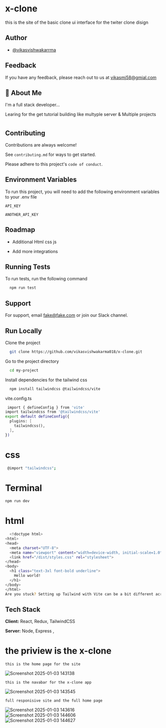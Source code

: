 # x-clone
this is the site of the basic clone ui interface for the twiter clone disign 

## Author

- [@vikasvishwakarrma](https://www.github.com/vikasvishwakarma018)


## Feedback

If you have any feedback, please reach out to us at vikasmj58@gmial.com


## 🚀 About Me
I'm a full stack developer... 

Learing for the get tutorial building like multyple server & Multiple projects 
#
## Contributing

Contributions are always welcome!

See `contributing.md` for ways to get started.

Please adhere to this project's `code of conduct`.


## Environment Variables

To run this project, you will need to add the following environment variables to your .env file

`API_KEY`

`ANOTHER_API_KEY`


## Roadmap

- Additional Html css js

- Add more integrations


## Running Tests

To run tests, run the following command

```bash
  npm run test
```


## Support

For support, email fake@fake.com or join our Slack channel.


## Run Locally

Clone the project

```bash
  git clone https://github.com/vikasvishwakarma018/x-clone.git
```

Go to the project directory

```bash
  cd my-project
```

Install dependencies for the tailwind css 

```bash
  npm install tailwindcss @tailwindcss/vite
```

vite.config.ts

```bash
 import { defineConfig } from 'vite'
import tailwindcss from '@tailwindcss/vite'
export default defineConfig({
  plugins: [
    tailwindcss(),
  ],
})

```
# css
```bash
 @import "tailwindcss";
```
# Terminal
```bash
npm run dev
```
# html 

```bash
  <!doctype html>
<html>
<head>
  <meta charset="UTF-8">
  <meta name="viewport" content="width=device-width, initial-scale=1.0">
  <link href="/dist/styles.css" rel="stylesheet">
</head>
<body>
  <h1 class="text-3xl font-bold underline">
    Hello world!
  </h1>
</body>
</html>
Are you stuck? Setting up Tailwind with Vite can be a bit different across
```


## Tech Stack

**Client:** React, Redux, TailwindCSS

**Server:** Node, Express ,

# the priview is the x-clone 
```
this is the home page for the site
```
![Screenshot 2025-01-03 143138](https://github.com/user-attachments/assets/37cee33b-d2fb-4175-a6d0-a5ed6c589974)
```
this is the navabar for the x-clone app
```
![Screenshot 2025-01-03 143545](https://github.com/user-attachments/assets/4d148fdf-6fe0-4e47-9665-76dd99222d63)
```
full responisive site and the full home page
```
![Screenshot 2025-01-03 143616](https://github.com/user-attachments/assets/2db0d386-d5ec-48f9-af95-5cb5ce40b942)
<br>
![Screenshot 2025-01-03 144606](https://github.com/user-attachments/assets/9e5019ad-74e6-4c2d-b866-76af32afd4b7)
<br>
![Screenshot 2025-01-03 144627](https://github.com/user-attachments/assets/7905ddd8-09a1-421c-82f7-4070e306c3c1)




